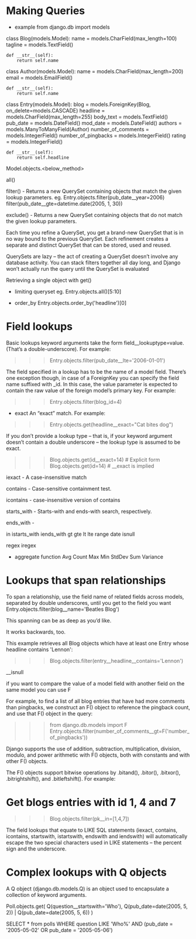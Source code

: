# Making Queries

- example
from django.db import models

class Blog(models.Model):
    name = models.CharField(max_length=100)
    tagline = models.TextField()

    def __str__(self):
        return self.name

class Author(models.Model):
    name = models.CharField(max_length=200)
    email = models.EmailField()

    def __str__(self):
        return self.name

class Entry(models.Model):
    blog = models.ForeignKey(Blog, on_delete=models.CASCADE)
    headline = models.CharField(max_length=255)
    body_text = models.TextField()
    pub_date = models.DateField()
    mod_date = models.DateField()
    authors = models.ManyToManyField(Author)
    number_of_comments = models.IntegerField()
    number_of_pingbacks = models.IntegerField()
    rating = models.IntegerField()

    def __str__(self):
        return self.headline


Model.objects.<below_method>

all()

filter() - Returns a new QuerySet containing objects that match the given lookup parameters.
eg. Entry.objects.filter(pub_date__year=2006)
filter(pub_date__gte=datetime.date(2005, 1, 30))


exclude() - Returns a new QuerySet containing objects that do not match the given lookup parameters.


Each time you refine a QuerySet, you get a brand-new QuerySet that is in no way bound to the previous QuerySet. Each refinement creates a separate and distinct QuerySet that can be stored, used and reused.

QuerySets are lazy – the act of creating a QuerySet doesn’t involve any database activity. You can stack filters together all day long, and Django won’t actually run the query until the QuerySet is evaluated

Retrieving a single object with get()

- limiting queryset
eg. Entry.objects.all()[5:10]

- order_by
Entry.objects.order_by('headline')[0]

# Field lookups
Basic lookups keyword arguments take the form field__lookuptype=value. (That’s a double-underscore). For example:
>>> Entry.objects.filter(pub_date__lte='2006-01-01')

The field specified in a lookup has to be the name of a model field. There’s one exception though, in case of a ForeignKey you can specify the field name suffixed with _id. In this case, the value parameter is expected to contain the raw value of the foreign model’s primary key. For example:

>>> Entry.objects.filter(blog_id=4)

- exact
An “exact” match. For example:

>>> Entry.objects.get(headline__exact="Cat bites dog")

If you don’t provide a lookup type – that is, if your keyword argument doesn’t contain a double underscore – the lookup type is assumed to be exact.

>>> Blog.objects.get(id__exact=14)  # Explicit form
>>> Blog.objects.get(id=14)         # __exact is implied

iexact - A case-insensitive match


contains - Case-sensitive containment test. 

icontains - case-insensitive version of contains

starts_with - Starts-with and ends-with search, respectively.

ends_with - 

in
istarts_with
iends_with
gt
gte
lt
lte
range
date
isnull

regex
iregex

- aggregate function
Avg
Count
Max
Min
StdDev
Sum
Variance



# Lookups that span relationships
 To span a relationship, use the field name of related fields across models, separated by double underscores, until you get to the field you want
Entry.objects.filter(blog__name='Beatles Blog')

This spanning can be as deep as you’d like.

It works backwards, too.

This example retrieves all Blog objects which have at least one Entry whose headline contains 'Lennon':

>>> Blog.objects.filter(entry__headline__contains='Lennon')

__isnull

if you want to compare the value of a model field with another field on the same model you can use F

For example, to find a list of all blog entries that have had more comments than pingbacks, we construct an F() object to reference the pingback count, and use that F() object in the query:

>>> from django.db.models import F
>>> Entry.objects.filter(number_of_comments__gt=F('number_of_pingbacks'))

Django supports the use of addition, subtraction, multiplication, division, modulo, and power arithmetic with F() objects, both with constants and with other F() objects.

The F() objects support bitwise operations by .bitand(), .bitor(), .bitxor(), .bitrightshift(), and .bitleftshift(). For example:


# Get blogs entries with id 1, 4 and 7
>>> Blog.objects.filter(pk__in=[1,4,7])

The field lookups that equate to LIKE SQL statements (iexact, contains, icontains, startswith, istartswith, endswith and iendswith) will automatically escape the two special characters used in LIKE statements – the percent sign and the underscore.

# Complex lookups with Q objects
A Q object (django.db.models.Q) is an object used to encapsulate a collection of keyword arguments.

Poll.objects.get(
    Q(question__startswith='Who'),
    Q(pub_date=date(2005, 5, 2)) | Q(pub_date=date(2005, 5, 6))
)

SELECT * from polls WHERE question LIKE 'Who%'
    AND (pub_date = '2005-05-02' OR pub_date = '2005-05-06')



